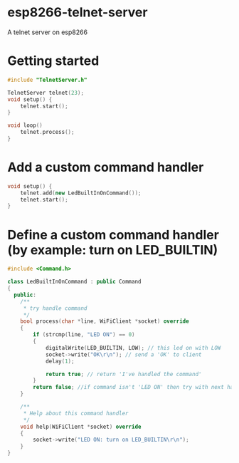 # esp8266-telnet-server
A telnet server on esp8266

# Getting started
```cpp
#include "TelnetServer.h"

TelnetServer telnet(23);
void setup() {
    telnet.start();
}

void loop() 
    telnet.process();
}
```

# Add a custom command handler
```cpp
void setup() {
    telnet.add(new LedBuiltInOnCommand());
    telnet.start();
}
```

# Define a custom command handler (by example: turn on LED_BUILTIN)
```cpp
#include <Command.h>

class LedBuiltInOnCommand : public Command
{
  public:
    /**
     * try handle command
     */
    bool process(char *line, WiFiClient *socket) override
    {
        if (strcmp(line, "LED ON") == 0)
        {
            digitalWrite(LED_BUILTIN, LOW); // this led on with LOW
            socket->write("OK\r\n"); // send a 'OK' to client
            delay(1);

            return true; // return 'I've handled the command'
        }
        return false; //if command isn't 'LED ON' then try with next handler 
    }

    /**
     * Help about this command handler
     */
    void help(WiFiClient *socket) override
    {
        socket->write("LED ON: turn on LED_BUILTIN\r\n");
    }
}
```